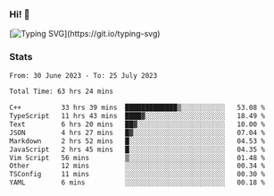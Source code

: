 ### Hi!  👋

[![Typing SVG](https://readme-typing-svg.herokuapp.com?font=Fira+Code&pause=1000&width=435&lines=Hello!+I'm+Texiwustion.)](https://git.io/typing-svg)

### Stats

<!--START_SECTION:waka-->

```txt
From: 30 June 2023 - To: 25 July 2023

Total Time: 63 hrs 24 mins

C++          33 hrs 39 mins  █████████████▒░░░░░░░░░░░   53.08 %
TypeScript   11 hrs 43 mins  ████▓░░░░░░░░░░░░░░░░░░░░   18.49 %
Text         6 hrs 20 mins   ██▓░░░░░░░░░░░░░░░░░░░░░░   10.00 %
JSON         4 hrs 27 mins   █▓░░░░░░░░░░░░░░░░░░░░░░░   07.04 %
Markdown     2 hrs 52 mins   █░░░░░░░░░░░░░░░░░░░░░░░░   04.53 %
JavaScript   2 hrs 45 mins   █░░░░░░░░░░░░░░░░░░░░░░░░   04.35 %
Vim Script   56 mins         ▒░░░░░░░░░░░░░░░░░░░░░░░░   01.48 %
Other        12 mins         ░░░░░░░░░░░░░░░░░░░░░░░░░   00.34 %
TSConfig     11 mins         ░░░░░░░░░░░░░░░░░░░░░░░░░   00.30 %
YAML         6 mins          ░░░░░░░░░░░░░░░░░░░░░░░░░   00.18 %
```

<!--END_SECTION:waka-->
